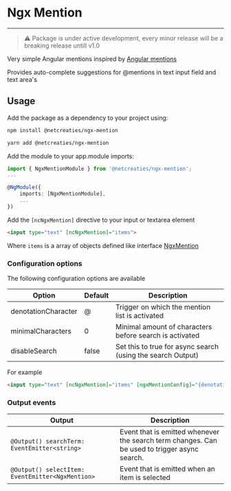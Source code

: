# Ngx Mention

---

> :warning: Package is under active development, every minor release will be a breaking release untill v1.0

Very simple Angular mentions inspired by [Angular mentions](https://github.com/dmacfarlane/angular-mentions)

Provides auto-complete suggestions for @mentions in text input field and text area's

## Usage

Add the package as a dependency to your project using:

```bash
npm install @netcreaties/ngx-mention
```

```bash
yarn add @netcreaties/ngx-mention
```

Add the module to your app.module imports:
```typescript
import { NgxMentionModule } from '@netcreaties/ngx-mention';
...

@NgModule({
    imports: [NgxMentionModule],
    ...
})
```

Add the `[ncNgxMention]` directive to your input or textarea element

```html
<input type="text" [ncNgxMention]="items">
```

Where `items` is a array of objects defined like interface [NgxMention](projects/src/lib/ngx-mention/src/lib/ngx-mention.config.ts)

### Configuration options

The following configuration options are available

Option                      | Default   | Description
---                         | ---       | ---
denotationCharacter         | @         | Trigger on which the mention list is activated
minimalCharacters           | 0         | Minimal amount of characters before search is activated
disableSearch               | false     | Set this to true for async search (using the search Output)

For example
```html
<input type="text" [ncNgxMention]="items" [ngxMentionConfig]="{denotationCharacter: '$', minimalCharacters: 3}">
```

### Output events
Output                                              | Description
---                                                 | ---
`@Output() searchTerm: EventEmitter<string>`        | Event that is emitted whenever the search term changes. Can be used to trigger async search.
`@Output() selectItem: EventEmitter<NgxMention>`    | Event that is emitted when an item is selected
